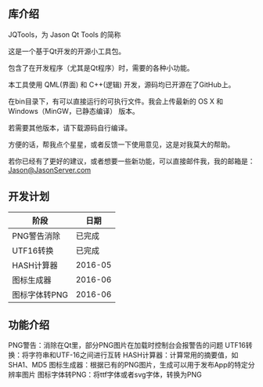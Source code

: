 ## 库介绍

JQTools，为 Jason Qt Tools 的简称

这是一个基于Qt开发的开源小工具包。

包含了在开发程序（尤其是Qt程序）时，需要的各种小功能。

本工具使用 QML(界面) 和 C++(逻辑) 开发，源码均已开源在了GitHub上。

在bin目录下，有可以直接运行的可执行文件。我会上传最新的 OS X 和 Windows（MinGW，已静态编译） 版本。

若需要其他版本，请下载源码自行编译。 

方便的话，帮我点个星星，或者反馈一下使用意见，这是对我莫大的帮助。

若你已经有了更好的建议，或者想要一些新功能，可以直接邮件我，我的邮箱是：Jason@JasonServer.com

## 开发计划

阶段|日期
---|---
PNG警告消除|已完成
UTF16转换|已完成
HASH计算器|2016-05
图标生成器|2016-06
图标字体转PNG|2016-06

## 功能介绍

PNG警告：消除在Qt里，部分PNG图片在加载时控制台会报警告的问题
UTF16转换：将字符串和UTF-16之间进行互转
HASH计算器：计算常用的摘要值，如SHA1、MD5
图标生成器：根据已有的PNG图片，生成可以用于发布App的特定分辨率图片
图标字体转PNG：将ttf字体或者svg字体，转换为PNG